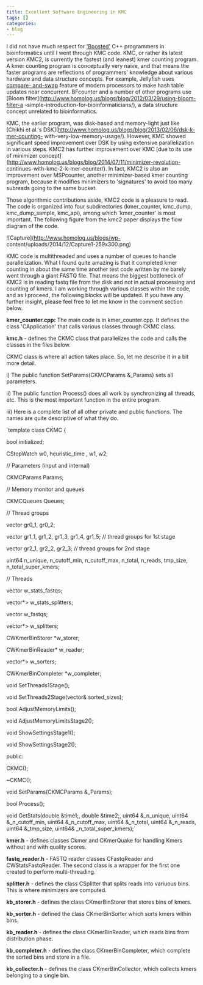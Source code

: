 ```yaml
---
title: Excellent Software Engineering in KMC
tags: []
categories:
- blog
---
```

I did not have much respect for ['Boosted'](http://www.boost.org/) C++
programmers in bioinformatics until I went through KMC code. KMC, or rather
its latest version KMC2, is currently the fastest (and leanest) kmer counting
program. A kmer counting program is conceptually very naive, and that means
the faster programs are reflections of programmers' knowledge about various
hardware and data structure concepts. For example, Jellyfish uses [compare-
and-swap](http://en.wikipedia.org/wiki/Compare-and-swap) feature of modern
processors to make hash table updates near concurrent. BFcounter and a number
of other programs use [Bloom
filter](http://www.homolog.us/blogs/blog/2012/03/29/using-bloom-filter-a
-simple-introduction-for-bioinformaticians/), a data structure concept
unrelated to bioinformatics.
<!--more-->

KMC, the earlier program, was disk-based and memory-light just like [Chikhi et
al.'s DSK](http://www.homolog.us/blogs/blog/2013/02/06/dsk-k-mer-counting-
with-very-low-memory-usage/). However, KMC showed significant speed
improvement over DSK by using extensive parallelization in various steps. KMC2
has further improvement over KMC [due to its use of minimizer
concept](http://www.homolog.us/blogs/blog/2014/07/11/minimizer-revolution-
continues-with-kmc-2-k-mer-counter/). In fact, KMC2 is also an improvement
over MSPcounter, another minimizer-based kmer counting program, because it
modifies minimizers to 'signatures' to avoid too many subreads going to the
same bucket.

Those algorithmic contributions aside, KMC2 code is a pleasure to read. The
code is organized into four subdirectories (kmer_counter, kmc_dump,
kmc_dump_sample, kmc_api), among which 'kmer_counter' is most important. The
following figure from the kmc2 paper displays the flow diagram of the code.

![Capture](http://www.homolog.us/blogs/wp-
content/uploads/2014/12/Capture1-259x300.png)

KMC code is multithreaded and uses a number of queues to handle
parallelization. What I found quite amazing is that it completed kmer counting
in about the same time another test code written by me barely went through a
giant FASTQ file. That means the biggest bottleneck of KMC2 is in reading
fastq file from the disk and not in actual processing and counting of kmers. I
am working through various classes within the code, and as I proceed, the
following blocks will be updated. If you have any further insight, please feel
free to let me know in the comment section below.

**kmer_counter.cpp:** The main code is in kmer_counter.cpp. It defines the class 'CApplication' that calls various classes through CKMC class. 

**kmc.h** \- defines the CKMC class that parallelizes the code and calls the classes in the files below. 

CKMC class is where all action takes place. So, let me describe it in a bit
more detail.

i) The public function SetParams(CKMCParams &_Params) sets all parameters.

ii) The public function Process() does all work by synchronizing all threads,
etc. This is the most important function in the entire program.

iii) Here is a complete list of all other private and public functions. The
names are quite descriptive of what they do.

`template  class CKMC {

bool initialized;

CStopWatch w0, heuristic_time , w1, w2;

// Parameters (input and internal)

CKMCParams Params;

// Memory monitor and queues

CKMCQueues Queues;

// Thread groups

vector gr0_1, gr0_2;

vector gr1_1, gr1_2, gr1_3, gr1_4, gr1_5; // thread groups for 1st stage

vector gr2_1, gr2_2, gr2_3; // thread groups for 2nd stage

uint64 n_unique, n_cutoff_min, n_cutoff_max, n_total, n_reads, tmp_size,
n_total_super_kmers;

// Threads

vector w_stats_fastqs;

vector*> w_stats_splitters;

vector w_fastqs;

vector*> w_splitters;

CWKmerBinStorer *w_storer;

CWKmerBinReader* w_reader;

vector*> w_sorters;

CWKmerBinCompleter *w_completer;

void SetThreads1Stage();

void SetThreads2Stage(vector& sorted_sizes);

bool AdjustMemoryLimits();

void AdjustMemoryLimitsStage2();

void ShowSettingsStage1();

void ShowSettingsStage2();

public:

CKMC();

~CKMC();

void SetParams(CKMCParams &_Params);

bool Process();

void GetStats(double &time1;, double &time2;, uint64 &_n_unique, uint64
&_n_cutoff_min, uint64 &_n_cutoff_max, uint64 &_n_total, uint64 &_n_reads,
uint64 &_tmp_size, uint64& _n_total_super_kmers);`

**kmer.h** \- defines classes Ckmer and CKmerQuake for handling Kmers without and with quality scores. 

**fastq_reader.h** \- FASTQ reader classes CFastqReader and CWStatsFastqReader. The second class is a wrapper for the first one created to perform multi-threading. 

**splitter.h** \- defines the class CSplitter that splits reads into variuous bins. This is where minimizers are computed. 

**kb_storer.h** \- defines the class CKmerBinStorer that stores bins of kmers. 

**kb_sorter.h** \- defined the class CKmerBinSorter which sorts kmers within bins. 

**kb_reader.h** \- defines the class CKmerBinReader, which reads bins from distribution phase. 

**kb_completer.h** \- defines the class CKmerBinCompleter, which complete the sorted bins and store in a file. 

**kb_collecter.h** \- defines the class CKmerBinCollector, which collects kmers belonging to a single bin.

